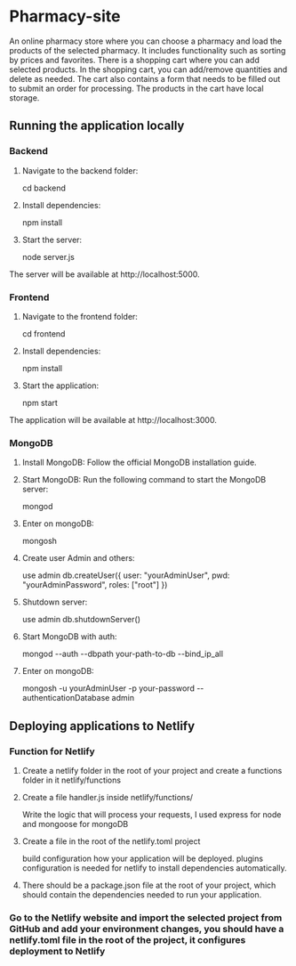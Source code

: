 # Pharmacy-site
An online pharmacy store where you can choose a pharmacy and load the products of the selected pharmacy. It includes functionality such as sorting by prices and favorites. There is a shopping cart where you can add selected products. In the shopping cart, you can add/remove quantities and delete as needed. The cart also contains a form that needs to be filled out to submit an order for processing. The products in the cart have local storage.

## Running the application locally

### Backend

1. Navigate to the backend folder:

    cd backend

2. Install dependencies:

    npm install

3. Start the server:

    node server.js

The server will be available at http://localhost:5000.

### Frontend

1. Navigate to the frontend folder:

    cd frontend

2. Install dependencies:

    npm install

3. Start the application:

    npm start

The application will be available at http://localhost:3000.

### MongoDB

1. Install MongoDB: Follow the official MongoDB installation guide.

2. Start MongoDB: Run the following command to start the MongoDB server:

    mongod

3. Enter on mongoDB:

    mongosh

4.  Create user Admin and others:

    use admin
    db.createUser({
    user: "yourAdminUser",
    pwd: "yourAdminPassword",
    roles: ["root"]
})

5. Shutdown server:

    use admin
    db.shutdownServer()

6. Start MongoDB with auth:

    mongod --auth --dbpath your-path-to-db --bind_ip_all

7. Enter on mongoDB:

    mongosh -u yourAdminUser -p your-password --authenticationDatabase admin

## Deploying applications to Netlify

### Function for Netlify

1. Create a netlify folder in the root of your project and create a functions folder in it netlify/functions

2. Create a file handler.js inside netlify/functions/ 

    Write the logic that will process your requests, I used express for node and mongoose for mongoDB

3. Create a file in the root of the netlify.toml project

    build configuration how your application will be deployed.
    plugins configuration is needed for netlify to install dependencies automatically.

4. There should be a package.json file at the root of your project, which should contain the dependencies needed to run your application.

### Go to the Netlify website and import the selected project from GitHub and add your environment changes, you should have a netlify.toml file in the root of the project, it configures deployment to Netlify

